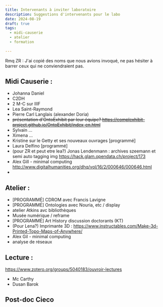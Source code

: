 ```yaml
---
title: Intervenants à inviter laboratoire
description: Suggestions d'intervenants pour le labo
date: 2024-08-19
draft: true
tags: 
  - midi-causerie
  - atelier
  - formation
    
---
```

Rmq ZR : J'ai copié des noms que nous avions invoqué, ne pas hésiter à barrer ceux qui ne conviendraient pas.

## Midi Causerie : 

- Johanna Daniel
- C2DH
- 2 M-C sur IIIF
- Lea Saint-Raymond
- Pierre Carl Langlais (alexander Doria)
- ~~présentation d'OntoExhibit par leur équipe? https://complexhibit-project.github.io/OntoExhibit/index-en.html~~
- Sylvain ...
- Ximena ...
- Kristine sur le Getty et ses nouveaux ouvrages [programmé]
- Laura Delfino [programmé]
- (pour ZR et peut etre lea?) Jonas Lendenmann : archives szeemann et semi auto tagging img https://hack.glam.opendata.ch/project/173
- Alex Gill - minimal computing http://www.digitalhumanities.org/dhq/vol/16/2/000646/000646.html
- 

## Atelier : 

- [PROGRAMMÉ] CDROM avec Francis Lavigne
- [PROGRAMMÉ] Ontologies avec Nouria, etc / display
- atelier Atkins avc bibliothèques
- Musée numérique / reframe
- [PROGRAMMÉ] Art History discussion doctorants (KT)
- (Pour Lena?) Imprimante 3D : https://www.instructables.com/Make-3d-Printed-Topo-Maps-of-Anywhere/
- Alex Gil - minimal computing
- analyse de réseaux 

## Lecture : 
https://www.zotero.org/groups/5040183/ouvroir-lectures
- Mc Carthy 
- Dusan Barok 

## Post-doc Cieco
